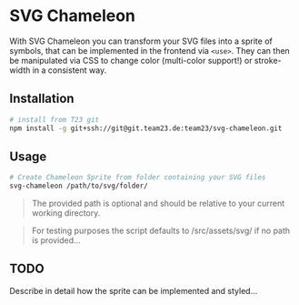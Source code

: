 # SVG Chameleon

With SVG Chameleon you can transform your SVG files into a sprite of symbols, that can be implemented in the frontend via ```<use>```. They can then be manipulated via CSS to change color (multi-color support!) or stroke-width in a consistent way.

## Installation

``` bash
# install from T23 git
npm install -g git+ssh://git@git.team23.de:team23/svg-chameleon.git
```

## Usage

``` bash
# Create Chameleon Sprite from folder containing your SVG files
svg-chameleon /path/to/svg/folder/
```
> The provided path is optional and should be relative to your current working directory.

> For testing purposes the script defaults to /src/assets/svg/ if no path is provided...

## TODO

Describe in detail how the sprite can be implemented and styled...


